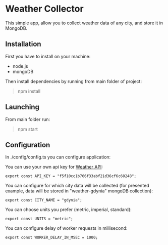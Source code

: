 # Weather Collector

This simple app, allow you to collect weather data of any city, and store it in MongoDB.

## Installation

First you have to install on your machine:

- node.js
- mongoDB

Then install dependencies by running from main folder of project:

> npm install

## Launching

From main folder run:

> npm start

## Configuration

In ./config/config.ts you can configure application:

You can use your own api key for [Weather API](https://openweathermap.org/api):

    export const API_KEY = "f5f10cc1b766f33abf21d36cf6c60248";

You can configure for which city data will be collected (for presented example, data will be stored in "weather-gdynia" mongoDB collection):

    export const CITY_NAME = "gdynia";

You can choose units you prefer (metric, imperial, standard):

    export const UNITS = "metric";

You can configure delay of worker requests in millisecond:

    export const WORKER_DELAY_IN_MSEC = 1000;
